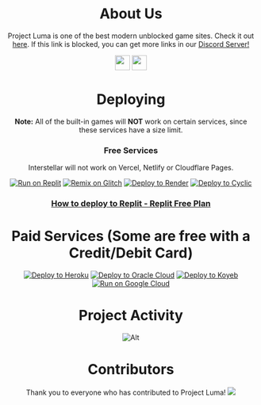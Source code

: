 <div align='center'>

# About Us

Project Luma is one of the best modern unblocked game sites. Check it out <a href="https://project-luma.onrender.com">here</a>. If this link is blocked, you can get more links in our <a href="https://discord.gg/24AzMZgTE5">Discord Server!</a>

<a href="https://discord.gg/24AzMZgTE5"><img height="30px" src="https://img.shields.io/badge/Discord-7289DA?style=for-the-badge&logo=discord&logoColor=white"><img></a>
<a href="https://github.com/DiBiaseProductions/Project-Luma"><img height="30px" src="https://img.shields.io/badge/GitHub-100000?style=for-the-badge&logo=github&logoColor=white"><img></a>
</p>  

# Deploying

**Note:**  All of the built-in games will **NOT** work on certain services, since these services have a size limit.
  
### Free Services

 Interstellar will not work on Vercel, Netlify or Cloudflare Pages.

<a target="_blank" href="https://replit.com/github/DiBiaseProductions/Project-Luma"><img alt="Run on Replit" src="https://raw.githubusercontent.com/BinBashBanana/deploy-buttons/master/buttons/remade/replit.svg"></a>
[![Remix on Glitch](https://binbashbanana.github.io/deploy-buttons/buttons/remade/glitch.svg)](https://glitch.com/edit/#!/import/github/DiBiaseProductions/Project-Luma)
[![Deploy to Render](https://binbashbanana.github.io/deploy-buttons/buttons/remade/render.svg)]([https://github.com/interstellarnetwork/interstellar/wiki/How-to-deploy-to-OnRender](https://render.com/deploy?repo=https://github.com/DiBiaseProductions/Project-Luma))
[![Deploy to Cyclic](https://binbashbanana.github.io/deploy-buttons/buttons/remade/cyclic.svg)](https://app.cyclic.sh/api/app/deploy/DiBiaseProductions/Project-Luma)


### <a href="https://github.com/interstellarnetwork/Interstellar/wiki/How-to-deploy-to-Replit-(Semi-Advanced)">How to deploy to Replit - Replit Free Plan</a>

# Paid Services (Some are free with a Credit/Debit Card)

[![Deploy to Heroku](https://binbashbanana.github.io/deploy-buttons/buttons/remade/heroku.svg)](https://heroku.com/deploy/?template=https://github.com/DiBiaseProductions/Project-Luma)
[![Deploy to Oracle Cloud](https://binbashbanana.github.io/deploy-buttons/buttons/remade/oraclecloud.svg)](https://cloud.oracle.com/resourcemanager/stacks/create?zipUrl=https://github.com/DiBiaseProductions/Project-Luma)
[![Deploy to Koyeb](https://binbashbanana.github.io/deploy-buttons/buttons/remade/koyeb.svg)](https://app.koyeb.com/apps/deploy?type=git&repository=github.com/DiBiaseProductions/Project-Luma&branch=main&name=Project-Luma&run_command=npm%start)
[![Run on Google Cloud](https://camo.githubusercontent.com/4fab2bbebcae1fe689b7d3eba3b89e309169215055849590724fd6e13333558c/68747470733a2f2f62696e6261736862616e616e612e6769746875622e696f2f6465706c6f792d627574746f6e732f627574746f6e732f72656d6164652f676f6f676c65636c6f75642e737667)](https://deploy.cloud.run/?git_repo=https://github.com/DiBiaseProductions/Project-Luma)





# Project Activity

![Alt](https://repobeats.axiom.co/api/embed/cb9f30f479ea962536e2507e469a04718173bf3c.svg "Repobeats analytics image")



# Contributors 
Thank you to everyone who has contributed to Project Luma!
<img src="https://contrib.rocks/image?repo=interstellarnetwork/interstellarnetwork.github.io"/>











 
